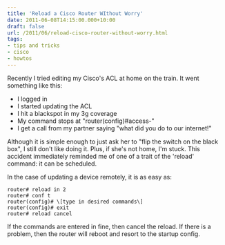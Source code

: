 ```yaml
---
title: 'Reload a Cisco Router WIthout Worry'
date: 2011-06-08T14:15:00.000+10:00
draft: false
url: /2011/06/reload-cisco-router-without-worry.html
tags: 
- tips and tricks
- cisco
- howtos
---
```


Recently I tried editing my Cisco's ACL at home on the train. It went something like this:  

*   I logged in
*   I started updating the ACL
*   I hit a blackspot in my 3g coverage
*   My command stops at "router(config)#access-"
*   I get a call from my partner saying "what did you do to our internet!"

Although it is simple enough to just ask her to "flip the switch on the black box", I still don't like doing it. Plus, if she's not home, I'm stuck. This accident immediately reminded me of one of a trait of the 'reload' command: it can be scheduled.  
  
In the case of updating a device remotely, it is as easy as:  
  
```plain
router# reload in 2
router# conf t
router(config)# \[type in desired commands\]
router(config)# exit
router# reload cancel

```  
If the commands are entered in fine, then cancel the reload. If there is a problem, then the router will reboot and resort to the startup config.